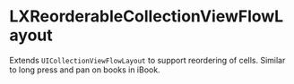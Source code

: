 LXReorderableCollectionViewFlowLayout
=====================================

Extends `UICollectionViewFlowLayout` to support reordering of cells. Similar to long press and pan on books in iBook.